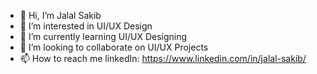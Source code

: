 - 👋 Hi, I’m Jalal Sakib
- 👀 I’m interested in UI/UX Design
- 🌱 I’m currently learning UI/UX Designing
- 💞️ I’m looking to collaborate on UI/UX Projects
- 📫 How to reach me linkedIn: https://www.linkedin.com/in/jalal-sakib/
<!---
jalal39/jalal39 is a ✨ special ✨ repository because its `README.md` (this file) appears on your GitHub profile.
You can click the Preview link to take a look at your changes.
--->
